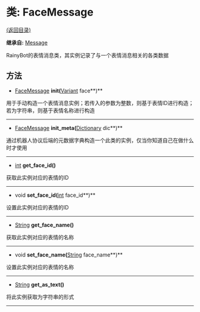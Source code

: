# 类: FaceMessage  
[(返回目录)](README.md)  
  
**继承自:** [Message](Message.md)  
  
RainyBot的表情消息类，其实例记录了与一个表情消息相关的各类数据  
  
## 方法 
  
- [FaceMessage](FaceMessage.md) **init(**[Variant](https://docs.godotengine.org/en/latest/classes/class_variant.html) face**)**  
  
用于手动构造一个表情消息实例；若传入的参数为整数，则基于表情ID进行构造；若为字符串，则基于表情名称进行构造  
  
---  
  
- [FaceMessage](FaceMessage.md) **init_meta(**[Dictionary](https://docs.godotengine.org/en/latest/classes/class_dictionary.html) dic**)**  
  
通过机器人协议后端的元数据字典构造一个此类的实例，仅当你知道自己在做什么时才使用  
  
---  
  
- [int](https://docs.godotengine.org/en/latest/classes/class_int.html) **get_face_id()**  
  
获取此实例对应的表情的ID  
  
---  
  
- void **set_face_id(**[int](https://docs.godotengine.org/en/latest/classes/class_int.html) face_id**)**  
  
设置此实例对应的表情的ID  
  
---  
  
- [String](https://docs.godotengine.org/en/latest/classes/class_string.html) **get_face_name()**  
  
获取此实例对应的表情的名称  
  
---  
  
- void **set_face_name(**[String](https://docs.godotengine.org/en/latest/classes/class_string.html) face_name**)**  
  
设置此实例对应的表情的名称  
  
---  
  
- [String](https://docs.godotengine.org/en/latest/classes/class_string.html) **get_as_text()**  
  
将此实例获取为字符串的形式  
  
---  
  

